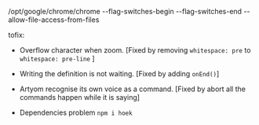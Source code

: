 /opt/google/chrome/chrome --flag-switches-begin --flag-switches-end --allow-file-access-from-files

tofix:
- Overflow character when zoom. [Fixed by removing `whitespace: pre` to `whitespace: pre-line` ]
- Writing the definition is not waiting. [Fixed by adding `onEnd()`]
- Artyom recognise its own voice as a command. [Fixed by abort all the commands happen while it is saying]

- Dependencies problem `npm i hoek`